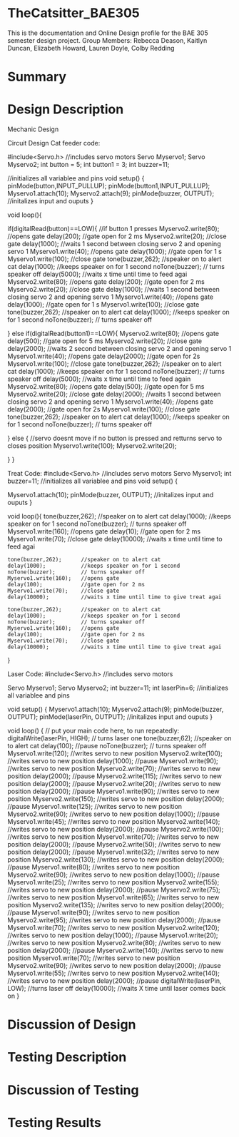 # TheCatsitter_BAE305
This is the documentation and Online Design profile for the BAE 305 semester design project. Group Members: Rebecca Deason, Kaitlyn Duncan, Elizabeth Howard, Lauren Doyle, Colby Redding 

# Summary

# Design Description

Mechanic Design 

Circuit Design 
Cat feeder code:

#include<Servo.h> //includes servo motors
Servo Myservo1;
Servo Myservo2;
int button = 5;
int button1 = 3;
int buzzer=11;

//initializes all variablee and pins
void setup()
{
  pinMode(button,INPUT_PULLUP);
  pinMode(button1,INPUT_PULLUP);
  Myservo1.attach(10);
  Myservo2.attach(9);
  pinMode(buzzer, OUTPUT);
  //initalizes input and ouputs 
}

void loop(){
  
  if(digitalRead(button)==LOW){ //if button 1 presses
    Myservo2.write(80);         //opens gate
    delay(200);                 //gate open for 2 ms
    Myservo2.write(20);         //close gate
    delay(1000);                //waits 1 second between closing servo 2 and opening servo 1
    Myservo1.write(40);         //opens gate
    delay(1000);                //gate open for 1 s
    Myservo1.write(100);        //close gate
    tone(buzzer,262);           //speaker on to alert cat
    delay(1000);                //keeps speaker on for 1 second
    noTone(buzzer);             // turns speaker off
    delay(5000);                //waits x time until time to feed agai
    Myservo2.write(80);         //opens gate
    delay(200);                 //gate open for 2 ms
    Myservo2.write(20);         //close gate
    delay(1000);                //waits 1 second between closing servo 2 and opening servo 1
    Myservo1.write(40);         //opens gate
    delay(1000);                //gate open for 1 s
    Myservo1.write(100);        //close gate
    tone(buzzer,262);           //speaker on to alert cat
    delay(1000);                //keeps speaker on for 1 second
    noTone(buzzer);             // turns speaker off

    
  }
  else if(digitalRead(button1)==LOW){
    Myservo2.write(80);         //opens gate
    delay(500);                 //gate open for 5 ms
    Myservo2.write(20);         //close gate
    delay(2000);                //waits 2 second between closing servo 2 and opening servo 1
    Myservo1.write(40);         //opens gate
    delay(2000);                //gate open for 2s
    Myservo1.write(100);        //close gate
    tone(buzzer,262);           //speaker on to alert cat
    delay(1000);                //keeps speaker on for 1 second
    noTone(buzzer);             // turns speaker off
    delay(5000);                //waits x time until time to feed again
    Myservo2.write(80);         //opens gate
    delay(500);                 //gate open for 5 ms
    Myservo2.write(20);         //close gate
    delay(2000);                //waits 1 second between closing servo 2 and opening servo 1
    Myservo1.write(40);         //opens gate
    delay(2000);                //gate open for 2s
    Myservo1.write(100);        //close gate
    tone(buzzer,262);           //speaker on to alert cat
    delay(1000);                //keeps speaker on for 1 second
    noTone(buzzer);             // turns speaker off
    
  }
  else { //servo doesnt move if no button is pressed and retturns servo to closes position
    Myservo1.write(100);
    Myservo2.write(20);
    
  }
}

Treat Code:
#include<Servo.h> //includes servo motors
Servo Myservo1;
int buzzer=11;
//initializes all variablee and pins
void setup()
{

  Myservo1.attach(10);
  pinMode(buzzer, OUTPUT);
  //initalizes input and ouputs 
}

void loop(){
    tone(buzzer,262);      //speaker on to alert cat
    delay(1000);           //keeps speaker on for 1 second
    noTone(buzzer);        // turns speaker off
    Myservo1.write(160);   //opens gate
    delay(10);            //gate open for 2 ms
    Myservo1.write(70);    //close gate
    delay(10000);          //waits x time until time to feed agai 
    
    tone(buzzer,262);      //speaker on to alert cat
    delay(1000);           //keeps speaker on for 1 second
    noTone(buzzer);        // turns speaker off
    Myservo1.write(160);   //opens gate
    delay(100);            //gate open for 2 ms
    Myservo1.write(70);    //close gate
    delay(10000);          //waits x time until time to give treat agai
    
    tone(buzzer,262);      //speaker on to alert cat
    delay(1000);           //keeps speaker on for 1 second
    noTone(buzzer);        // turns speaker off
    Myservo1.write(160);   //opens gate
    delay(100);            //gate open for 2 ms
    Myservo1.write(70);    //close gate
    delay(10000);          //waits x time until time to give treat agai


}


Laser Code:
#include<Servo.h> //includes servo motors

Servo Myservo1;
Servo Myservo2;
int buzzer=11;
int laserPin=6;
//initializes all variablee and pins

void setup() {
  Myservo1.attach(10);
  Myservo2.attach(9);
  pinMode(buzzer, OUTPUT);
  pinMode(laserPin, OUTPUT);
  //initalizes input and ouputs 
}

void loop() {
  // put your main code here, to run repeatedly:
  digitalWrite(laserPin, HIGH); // turns laser one
  tone(buzzer,62);        //speaker on to alert cat
  delay(100);             //pause
  noTone(buzzer);         // turns speaker off
  Myservo1.write(120);     //writes servo to new position
  Myservo2.write(100);    //writes servo to new position
  delay(1000);            //pause
  Myservo1.write(90);     //writes servo to new position
  Myservo2.write(70);     //writes servo to new position
  delay(2000);            //pause
  Myservo2.write(115);     //writes servo to new position
  delay(2000);            //pause
  Myservo2.write(20);     //writes servo to new position
  delay(2000);            //pause
  Myservo1.write(90);     //writes servo to new position
  Myservo2.write(150);     //writes servo to new position
  delay(2000);            //pause
  Myservo1.write(125);     //writes servo to new position
  Myservo2.write(90);     //writes servo to new position
  delay(1000);            //pause
  Myservo1.write(45);     //writes servo to new position
  Myservo2.write(140);     //writes servo to new position
  delay(2000);            //pause
  Myservo2.write(100);    //writes servo to new position
  Myservo1.write(70);     //writes servo to new position
  delay(2000);            //pause
  Myservo2.write(50);     //writes servo to new position
  delay(2000);            //pause
  Myservo1.write(32);     //writes servo to new position
  Myservo2.write(130);     //writes servo to new position
  delay(2000);            //pause
  Myservo1.write(80);     //writes servo to new position
  Myservo2.write(90);    //writes servo to new position
  delay(1000);            //pause
  Myservo1.write(25);     //writes servo to new position
  Myservo2.write(155);     //writes servo to new position
  delay(2000);            //pause
  Myservo2.write(75);     //writes servo to new position
  Myservo1.write(65);     //writes servo to new position
  Myservo2.write(135);     //writes servo to new position
  delay(2000);            //pause
  Myservo1.write(90);     //writes servo to new position
  Myservo2.write(95);     //writes servo to new position
  delay(2000);            //pause
  Myservo1.write(70);     //writes servo to new position
  Myservo2.write(120);     //writes servo to new position
  delay(1000);            //pause
  Myservo1.write(20);     //writes servo to new position
  Myservo2.write(80);     //writes servo to new position
  delay(2000);            //pause
  Myservo2.write(140);     //writes servo to new position
  Myservo1.write(70);     //writes servo to new position
  Myservo2.write(90);     //writes servo to new position
  delay(2000);            //pause
  Myservo1.write(55);     //writes servo to new position
  Myservo2.write(140);     //writes servo to new position
  delay(2000);            //pause
  digitalWrite(laserPin, LOW); //turns laser off
  delay(10000); //waits X time until laser comes back on
}

# Discussion of Design

# Testing Description

# Discussion of Testing

# Testing Results


